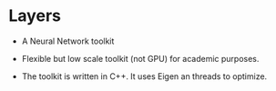 # Layers

* A Neural Network toolkit

* Flexible but low scale toolkit (not GPU) for academic purposes.

* The toolkit is written in C++. It uses Eigen an threads to optimize.

